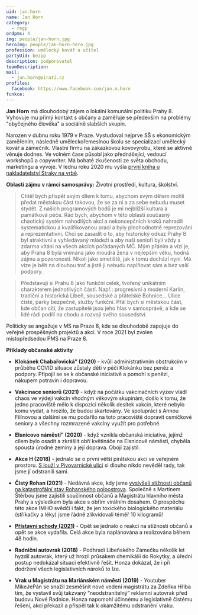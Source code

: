 ```yaml
---
uid: jan.horn
name: Jan Horn
category:
  - regp
ordpms: 4
img: people/jan-horn.jpg
heroImg: people/jan-horn-hero.jpg
profession: umělecký kovář a učitel
partyUid: bezpp
description: podporovatel
teamDescription:
mail:
  - jan.horn@pirati.cz
profiles:
  facebook: https://www.facebook.com/jan.m.horn
funkce:
---
```


**Jan Horn** má dlouhodobý zájem o lokální komunální politiku Prahy 8. Vyhovuje mu přímý kontakt s občany a zaměřuje se především na problémy "obyčejného člověka" a sociálně slabších skupin.

Narozen v dubnu roku 1979 v Praze. Vystudoval nejprve SŠ s ekonomickým zaměřením, následně uměleckořemeslnou školu se specializací umělecký kovář a zámečník. Vlastní firmu na zákazkovou kovovýrobu, které se aktivně věnuje dodnes. Ve volném čase působí jako přednášející, vedoucí workshopů a copywriter. Má bohaté zkušenosti ze světa obchodu, marketingu a vývoje. V lednu roku 2020 mu vyšla [první kniha u nakladatelství Straky na vrbě](https://www.databazeknih.cz/knihy/valard-valard-aamp-vejce-na-draka-416969).

**Oblasti zájmu v rámci samosprávy:** Životní prostředí, kultura, školství.

>Chtěl bych přispět svým dílem k tomu, abychom svým dětem mohli předat městskou část takovou, že se za ni a za sebe nebudu muset stydět. Z našich programových bodů je mi nejbližší kultura a památková péče. Rád bych, abychom v této oblasti současný chaotický systém nahodilých akcí a nekoncepčních kroků nahradili systematickou a kvalifikovanou prací a byly plnohodnotně reprezováni a reprezentativní. Chci se zasadit o to, aby historický odkaz Prahy 8 byl atraktivní a vyhledávaný mládeží a aby naši senioři byli vždy a zdarma vítáni na všech akcích pořádaných MČ. Mým přáním a vizí je, aby Praha 8 byla vnímána jako moudrá žena v nejlepším věku, hodná zájmu a pozoronosti. Nikoli jako smetiště, jak k tomu dochází nyní. Má vize je běh na dlouhou trať a jistě ji nebudu naplňovat sám a bez vaší podpory.

>Představuji si Prahu 8 jako funkční celek, tvořený unikátním charakterem jednotlivých částí. Např.: progresivní a moderní Karlín, tradiční a historická Libeň, sousedské a přátelské Bohnice... Ulice čisté, parky bezpečné, služby funkční. Přál bych si městskou část, kde občan cítí, že zastupitelé jsou jeho hlas v samosprávě, a kde se lidé rádi podílí na chodu a rozvoji svého sousedství.

Politicky se angažuje v MS na Praze 8, kde se dlouhodobě zapojuje do veřejně prospěšných projektů a akcí. V roce 2021 byl zvolen místopředsedou PMS na Praze 8.

**Příklady občanské aktivity**

- **Klokánek Chabařovická” (2020)** - kvůli administrativním obstrukcím v průběhu COVID situace zůstaly děti v péči Klokánku bez peněz a podpory. Připojil se se k občanské iniciativě a pomohl s penězi, nákupem potravin i dopravou.

- **Vakcinace seniorů (2021)** - když na počátku vakcinačních výzev vládl chaos ve výdeji vakcín vhodným věkovým skupinám, došlo k tomu, že jedno pracoviště mělo k dispozici několik desítek vakcín, které nebylo komu vydat, a hrozilo, že budou skartovány. Ve spolupráci s Annou Filínovou a dalšími se mu podařilo na toto pracoviště dopravit osmičkové seniory a všechny rozmrazené vakcíny využít pro potřebné.

- **Elsnicovo náměstí” (2020)** - když vznikla občanská iniciativa, jejímž cílem bylo osadit a zkrášlit obří květináče na Elsnicově náměstí, chyběla spousta úrodné zeminy a její doprava. Obojí zajistil.

- **Akce H (2018)** - jednalo se o první větší pirátskou akci ve veřejném prostoru. [S louží v Pivovarnické ulici](https://praha8.pirati.cz/aktuality/louze-v-pivovarnicke.html) si dlouho nikdo nevěděl rady, tak jsme jí odstranili sami. 

- **Čistý Rohan (2021)** - Nedávná akce, kdy jsme [vyslyšeli stížnosti občanů na katastrofální stav Rohanského poloostrova](https://praha8.pirati.cz/aktuality/kdyz-to-neudelala-mestska-cast-vycistili-jsme-rohansky-ostrov-od-neporadku-sami.html). Společně s Martinem Štěrbou jsme zajistili součinnost občanů a Magistrátu hlavního města Prahy a výsledkem byla akce s obřím virálním dosahem. O prospěchu této akce IMHO svědčí i fakt, že jen toxického biologického materiálu (stříkačky a léky) jsme řádně zlikvidovali téměř 10 kilogramů! 

- **[Přístavní schody (2021)](https://praha8.pirati.cz/aktuality/dobra-vec-se-podarila-v-karline-uz-si-snad-nikdo-na-schodech-nohu-nezlomi.html)** - Opět se jednalo o reakci na stížnosti občanů a opět se akce vydařila. Celá akce byla naplánována a realizována během 48 hodin.

- **Radniční autovrak (2018)** - Podhradí Libeňského Zámečku několik let hyzdil autovrak, který už hrozil průsakem chemikálií do Rokytky, a úřední postup nedokázal situaci efektivně řešit. Honza dokázal, že i při dodržení všech legislativních nároků to lze. 

- **Vrak u Magistrátu na Mariánském náměstí (2019)** - Youtuber MikeJePán se snažil zesměšnit nové vedení magistrátu za Zdeňka Hřiba tím, že vystavil svůj takzvaný “neodstranitelný” reklamní autovrak před budovu Nové Radnice. Honza napomohl účinnému a legislativně čistému řešení, akci překazil a přispěl tak k okamžitému odstranění vraku.
